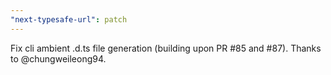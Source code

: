 ```yaml
---
"next-typesafe-url": patch
---
```


Fix cli ambient .d.ts file generation (building upon PR #85 and #87). Thanks to @chungweileong94.
